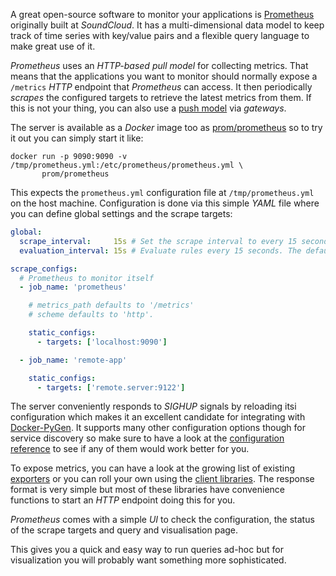 A great open-source software to monitor your applications is
[Prometheus](https://prometheus.io) originally built at *SoundCloud*.
It has a multi-dimensional data model to keep track of time series with
key/value pairs and a flexible query language to make great use of it.

[//]: # (todo: insert image)

*Prometheus* uses an *HTTP-based pull model* for collecting metrics.
That means that the applications you want to monitor should normally expose
a `/metrics` *HTTP* endpoint that *Prometheus* can access.
It then periodically *scrapes* the configured targets to retrieve the latest
metrics from them.
If this is not your thing, you can also use a
[push model](https://prometheus.io/docs/instrumenting/pushing/) via *gateways*.

The server is available as a *Docker* image too as
[prom/prometheus](https://hub.docker.com/r/prom/prometheus/) so to try it out
you can simply start it like:

```shell
docker run -p 9090:9090 -v /tmp/prometheus.yml:/etc/prometheus/prometheus.yml \
       prom/prometheus
```

This expects the `prometheus.yml` configuration file at `/tmp/prometheus.yml`
on the host machine.
Configuration is done via this simple *YAML* file where you can define global settings
and the scrape targets:

```yaml
global:
  scrape_interval:     15s # Set the scrape interval to every 15 seconds. Default is every 1 minute.
  evaluation_interval: 15s # Evaluate rules every 15 seconds. The default is every 1 minute.

scrape_configs:
  # Prometheus to monitor itself
  - job_name: 'prometheus'

    # metrics_path defaults to '/metrics'
    # scheme defaults to 'http'.

    static_configs:
      - targets: ['localhost:9090']

  - job_name: 'remote-app'

    static_configs:
      - targets: ['remote.server:9122']
```

The server conveniently responds to *SIGHUP* signals by reloading itsi
configuration which makes it an excellent candidate for integrating with
[Docker-PyGen](https://github.com/rycus86/docker-pygen).
It supports many other configuration options though for service discovery
so make sure to have a look at the
[configuration reference](https://prometheus.io/docs/operating/configuration/)
to see if any of them would work better for you.

To expose metrics, you can have a look at the growing list of existing
[exporters](https://prometheus.io/docs/instrumenting/exporters/) or you can
roll your own using the [client libraries](https://prometheus.io/docs/instrumenting/clientlibs/).
The response format is very simple but most of these libraries have convenience
functions to start an *HTTP* endpoint doing this for you.

*Prometheus* comes with a simple *UI* to check the configuration, the status
of the scrape targets and query and visualisation page.

[//]: # (todo: insert image)

This gives you a quick and easy way to run queries ad-hoc but for visualization
you will probably want something more sophisticated.

